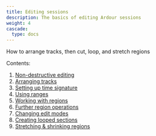 ```yaml
---
title: Editing sessions
description: The basics of editing Ardour sessions
weight: 4
cascade:
  type: docs
---
```


How to arrange tracks, then cut, loop, and stretch regions

Contents:

1. [Non-destructive editing](non-destructive-editing/)
2. [Arranging tracks](arranging-tracks/)
3. [Setting up time signature](setting-up-time-signature/)
4. [Using ranges](using-ranges/)
5. [Working with regions](working-with-regions/)
6. [Further region operations](further-region-operations/)
7. [Changing edit modes](changing-edit-modes/)
8. [Creating looped sections](creating-looped-sections/)
9. [Stretching & shrinking regions](stretching-shrinking-regions/)